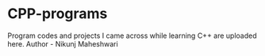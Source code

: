 # CPP-programs
Program codes and projects I came across while learning C++ are uploaded here.
Author - Nikunj Maheshwari
